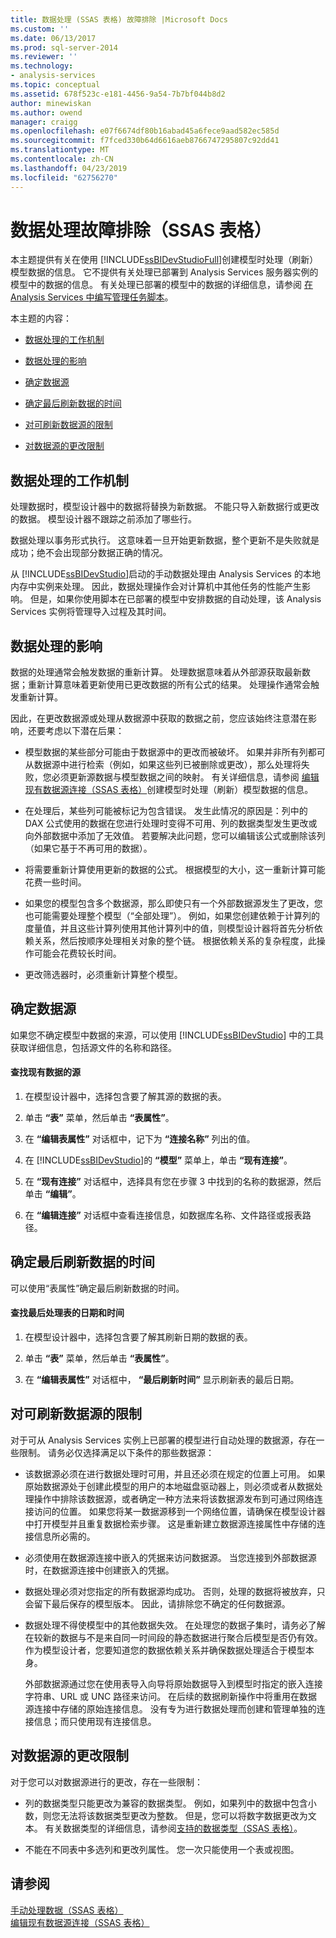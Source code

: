```yaml
---
title: 数据处理 (SSAS 表格) 故障排除 |Microsoft Docs
ms.custom: ''
ms.date: 06/13/2017
ms.prod: sql-server-2014
ms.reviewer: ''
ms.technology:
- analysis-services
ms.topic: conceptual
ms.assetid: 678f523c-e181-4456-9a54-7b7bf044b8d2
author: minewiskan
ms.author: owend
manager: craigg
ms.openlocfilehash: e07f6674df80b16abad45a6fece9aad582ec585d
ms.sourcegitcommit: f7fced330b64d6616aeb8766747295807c92dd41
ms.translationtype: MT
ms.contentlocale: zh-CN
ms.lasthandoff: 04/23/2019
ms.locfileid: "62756270"
---
```

# <a name="troubleshoot-process-data-ssas-tabular"></a>数据处理故障排除（SSAS 表格）
  本主题提供有关在使用 [!INCLUDE[ssBIDevStudioFull](../includes/ssbidevstudiofull-md.md)]创建模型时处理（刷新）模型数据的信息。 它不提供有关处理已部署到 Analysis Services 服务器实例的模型中的数据的信息。 有关处理已部署的模型中的数据的详细信息，请参阅 [在 Analysis Services 中编写管理任务脚本](script-administrative-tasks-in-analysis-services.md)。  
  
 本主题的内容：  
  
-   [数据处理的工作机制](#bkmk_how_df_works)  
  
-   [数据处理的影响](#bkmk_impact_of_df)  
  
-   [确定数据源](#bkmk_det_source)  
  
-   [确定最后刷新数据的时间](#bkmk_det_last_ref)  
  
-   [对可刷新数据源的限制](#bkmk_restrictions)  
  
-   [对数据源的更改限制](#bkmk_rest_changes)  
  
##  <a name="bkmk_how_df_works"></a> 数据处理的工作机制  
 处理数据时，模型设计器中的数据将替换为新数据。 不能只导入新数据行或更改的数据。 模型设计器不跟踪之前添加了哪些行。  
  
 数据处理以事务形式执行。 这意味着一旦开始更新数据，整个更新不是失败就是成功；绝不会出现部分数据正确的情况。  
  
 从 [!INCLUDE[ssBIDevStudio](../includes/ssbidevstudio-md.md)]启动的手动数据处理由 Analysis Services 的本地内存中实例来处理。 因此，数据处理操作会对计算机中其他任务的性能产生影响。 但是，如果你使用脚本在已部署的模型中安排数据的自动处理，该 Analysis Services 实例将管理导入过程及其时间。  
  
##  <a name="bkmk_impact_of_df"></a> 数据处理的影响  
 数据的处理通常会触发数据的重新计算。  处理数据意味着从外部源获取最新数据；重新计算意味着更新使用已更改数据的所有公式的结果。 处理操作通常会触发重新计算。  
  
 因此，在更改数据源或处理从数据源中获取的数据之前，您应该始终注意潜在影响，还要考虑以下潜在后果：  
  
-   模型数据的某些部分可能由于数据源中的更改而被破坏。 如果并非所有列都可从数据源中进行检索（例如，如果这些列已被删除或更改），那么处理将失败，您必须更新源数据与模型数据之间的映射。 有关详细信息，请参阅 [编辑现有数据源连接（SSAS 表格）](edit-an-existing-data-source-connection-ssas-tabular.md)创建模型时处理（刷新）模型数据的信息。  
  
-   在处理后，某些列可能被标记为包含错误。 发生此情况的原因是：列中的 DAX 公式使用的数据在您进行处理时变得不可用、列的数据类型发生更改或向外部数据中添加了无效值。 若要解决此问题，您可以编辑该公式或删除该列（如果它基于不再可用的数据）。  
  
-   将需要重新计算使用更新的数据的公式。 根据模型的大小，这一重新计算可能花费一些时间。  
  
-   如果您的模型包含多个数据源，那么即使只有一个外部数据源发生了更改，您也可能需要处理整个模型（“全部处理”）。 例如，如果您创建依赖于计算列的度量值，并且这些计算列使用其他计算列中的值，则模型设计器将首先分析依赖关系，然后按顺序处理相关对象的整个链。 根据依赖关系的复杂程度，此操作可能会花费较长时间。  
  
-   更改筛选器时，必须重新计算整个模型。  
  
##  <a name="bkmk_det_source"></a> 确定数据源  
 如果您不确定模型中数据的来源，可以使用 [!INCLUDE[ssBIDevStudio](../includes/ssbidevstudio-md.md)] 中的工具获取详细信息，包括源文件的名称和路径。  
  
#### <a name="to-find-the-source-of-existing-data"></a>查找现有数据的源  
  
1.  在模型设计器中，选择包含要了解其源的数据的表。  
  
2.  单击 **“表”** 菜单，然后单击 **“表属性”**。  
  
3.  在 **“编辑表属性”** 对话框中，记下为 **“连接名称”** 列出的值。  
  
4.  在 [!INCLUDE[ssBIDevStudio](../includes/ssbidevstudio-md.md)]的 **“模型”** 菜单上，单击 **“现有连接”**。  
  
5.  在 **“现有连接”** 对话框中，选择具有您在步骤 3 中找到的名称的数据源，然后单击 **“编辑”**。  
  
6.  在 **“编辑连接”** 对话框中查看连接信息，如数据库名称、文件路径或报表路径。  
  
##  <a name="bkmk_det_last_ref"></a> 确定最后刷新数据的时间  
 可以使用“表属性”确定最后刷新数据的时间。  
  
#### <a name="to-find-the-date-and-time-that-a-table-was-last-processed"></a>查找最后处理表的日期和时间  
  
1.  在模型设计器中，选择包含要了解其刷新日期的数据的表。  
  
2.  单击 **“表”** 菜单，然后单击 **“表属性”**。  
  
3.  在 **“编辑表属性”** 对话框中， **“最后刷新时间”** 显示刷新表的最后日期。  
  
##  <a name="bkmk_restrictions"></a> 对可刷新数据源的限制  
 对于可从 Analysis Services 实例上已部署的模型进行自动处理的数据源，存在一些限制。 请务必仅选择满足以下条件的那些数据源：  
  
-   该数据源必须在进行数据处理时可用，并且还必须在规定的位置上可用。 如果原始数据源处于创建此模型的用户的本地磁盘驱动器上，则必须或者从数据处理操作中排除该数据源，或者确定一种方法来将该数据源发布到可通过网络连接访问的位置。 如果您将某一数据源移到一个网络位置，请确保在模型设计器中打开模型并且重复数据检索步骤。 这是重新建立数据源连接属性中存储的连接信息所必需的。  
  
-   必须使用在数据源连接中嵌入的凭据来访问数据源。 当您连接到外部数据源时，在数据源连接中创建嵌入的凭据。  
  
-   数据处理必须对您指定的所有数据源均成功。 否则，处理的数据将被放弃，只会留下最后保存的模型版本。 因此，请排除您不确定的任何数据源。  
  
-   数据处理不得使模型中的其他数据失效。 在处理您的数据子集时，请务必了解在较新的数据与不是来自同一时间段的静态数据进行聚合后模型是否仍有效。 作为模型设计者，您要知道您的数据依赖关系并确保数据处理适合于模型本身。  
  
     外部数据源通过您在使用表导入向导将原始数据导入到模型时指定的嵌入连接字符串、URL 或 UNC 路径来访问。 在后续的数据刷新操作中将重用在数据源连接中存储的原始连接信息。 没有专为进行数据处理而创建和管理单独的连接信息；而只使用现有连接信息。  
  
##  <a name="bkmk_rest_changes"></a> 对数据源的更改限制  
 对于您可以对数据源进行的更改，存在一些限制：  
  
-   列的数据类型只能更改为兼容的数据类型。 例如，如果列中的数据中包含小数，则您无法将该数据类型更改为整数。 但是，您可以将数字数据更改为文本。 有关数据类型的详细信息，请参阅[支持的数据类型（SSAS 表格）](tabular-models/data-types-supported-ssas-tabular.md)。  
  
-   不能在不同表中多选列和更改列属性。 您一次只能使用一个表或视图。  
  
## <a name="see-also"></a>请参阅  
 [手动处理数据（SSAS 表格）](manually-process-data-ssas-tabular.md)   
 [编辑现有数据源连接（SSAS 表格）](edit-an-existing-data-source-connection-ssas-tabular.md)  
  
  
